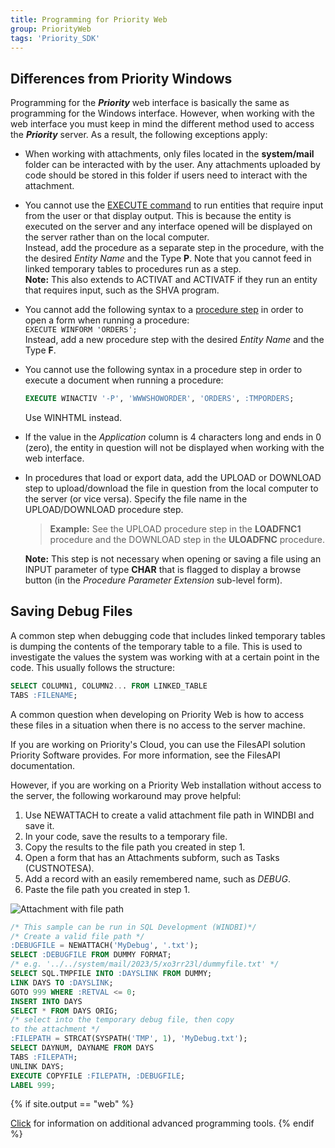 ```yaml
---
title: Programming for Priority Web
group: PriorityWeb
tags: 'Priority_SDK'
---
```


## Differences from Priority Windows

Programming for the ***Priority*** web interface is basically
the same as programming for the Windows interface. However, when working with the web interface you must keep in mind the different method used to access the ***Priority*** server. As a result, the following exceptions apply:

-   When working with attachments, only files located in the **system/mail** folder can be interacted with by the user. Any attachments uploaded by code should be stored in this folder if users need to interact with the attachment. 
-   You cannot use the [EXECUTE command](Execution-Statements) to run entities that require input from the user or that display output. This is because the entity is executed on the server and any interface opened will be displayed on the server rather than on the local computer.\
Instead, add the procedure as a separate step in the procedure, with the the desired *Entity Name* and the Type **P**. Note that you cannot feed in linked temporary tables to procedures run as a step.\
**Note:** This also extends to ACTIVAT and ACTIVATF if they run an entity that requires input, such as the SHVA program.
-   You cannot add the following syntax to a [procedure step](Procedure-Steps) in order to open a form when running a procedure:\
    `EXECUTE WINFORM 'ORDERS';`\
    Instead, add a new procedure step with the desired *Entity Name* and the Type **F**.
-   You cannot use the following syntax in a procedure step in order to
    execute a document when running a procedure:
    ```sql
    EXECUTE WINACTIV '-P', 'WWWSHOWORDER', 'ORDERS', :TMPORDERS;
    ```
    Use WINHTML instead.
-   If the value in the *Application* column is 4 characters long and
    ends in 0 (zero), the entity in question will not be displayed when
    working with the web interface.
-   In procedures that load or export data, add the UPLOAD or DOWNLOAD
    step to upload/download the file in question from the local computer to the server (or vice versa). Specify the file name in the UPLOAD/DOWNLOAD procedure step.

    > **Example:** See the UPLOAD procedure step in the **LOADFNC1**
    > procedure and the DOWNLOAD step in the **ULOADFNC** procedure.


    **Note:** This step is not necessary when opening or saving a file using an INPUT parameter of type **CHAR** that is flagged to display a browse button (in the *Procedure Parameter Extension* sub-level form).

## Saving Debug Files

A common step when debugging code that includes linked temporary tables is dumping the contents of the temporary table to a file. This is used to investigate the values the system was working with at a certain point in the code. This usually follows the structure:

```sql
SELECT COLUMN1, COLUMN2... FROM LINKED_TABLE
TABS :FILENAME;
```

A common question when developing on Priority Web is how to access these files in a situation when there is no access to the server machine.

If you are working on Priority's Cloud, you can use the FilesAPI solution Priority Software provides. For more information, see the FilesAPI documentation.

<!-- Add link when available -->

However, if you are working on a Priority Web installation without access to the server, the following workaround may prove helpful:

1. Use NEWATTACH to create a valid attachment file path in WINDBI and save it.
2. In your code, save the results to a temporary file.
3. Copy the results to the file path you created in step 1.
4. Open a form that has an Attachments subform, such as Tasks (CUSTNOTESA).
5. Add a record with an easily remembered name, such as *DEBUG*.
6. Paste the file path you created in step 1.
   
![Attachment with file path](https://cdn.priority-software.com/docs/images/SDK_Web_DebugFile.png)   


```sql
/* This sample can be run in SQL Development (WINDBI)*/
/* Create a valid file path */
:DEBUGFILE = NEWATTACH('MyDebug', '.txt');
SELECT :DEBUGFILE FROM DUMMY FORMAT;
/* e.g. '../../system/mail/2023/5/xo3rr23l/dummyfile.txt' */
SELECT SQL.TMPFILE INTO :DAYSLINK FROM DUMMY;
LINK DAYS TO :DAYSLINK;
GOTO 999 WHERE :RETVAL <= 0;
INSERT INTO DAYS
SELECT * FROM DAYS ORIG;
/* select into the temporary debug file, then copy 
to the attachment */
:FILEPATH = STRCAT(SYSPATH('TMP', 1), 'MyDebug.txt');
SELECT DAYNUM, DAYNAME FROM DAYS
TABS :FILEPATH;
UNLINK DAYS;
EXECUTE COPYFILE :FILEPATH, :DEBUGFILE;
LABEL 999;
```

{% if site.output == "web" %}

[Click](Advanced-Programming-Tools ) for information on
additional advanced programming tools.
{% endif %}